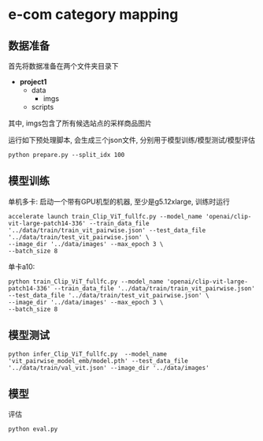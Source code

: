 # e-com category mapping 

## 数据准备

首先将数据准备在两个文件夹目录下

* **project1**
    * data
        * imgs
    * scripts

其中, imgs包含了所有候选站点的采样商品图片 

运行如下预处理脚本, 会生成三个json文件, 分别用于模[]()型训练/模型测试/模型评估

```shell
python prepare.py --split_idx 100
```

## 模型训练

单机多卡: 启动一个带有GPU机型的机器, 至少是g5.12xlarge, 训练时运行
```shell
accelerate launch train_Clip_ViT_fullfc.py --model_name 'openai/clip-vit-large-patch14-336' --train_data_file '../data/train/train_vit_pairwise.json' --test_data_file '../data/train/test_vit_pairwise.json' \
--image_dir '../data/images' --max_epoch 3 \
--batch_size 8
```

单卡a10:
```shell
python train_Clip_ViT_fullfc.py --model_name 'openai/clip-vit-large-patch14-336' --train_data_file '../data/train/train_vit_pairwise.json' --test_data_file '../data/train/test_vit_pairwise.json' \
--image_dir '../data/images' --max_epoch 3 \
--batch_size 8
```

## 模型测试
```shell
python infer_Clip_ViT_fullfc.py  --model_name 'vit_pairwise_model_emb/model.pth' --test_data_file '../data/train/val_vit.json' --image_dir '../data/images' 
```

## 模型
评估
```shell
python eval.py 
```